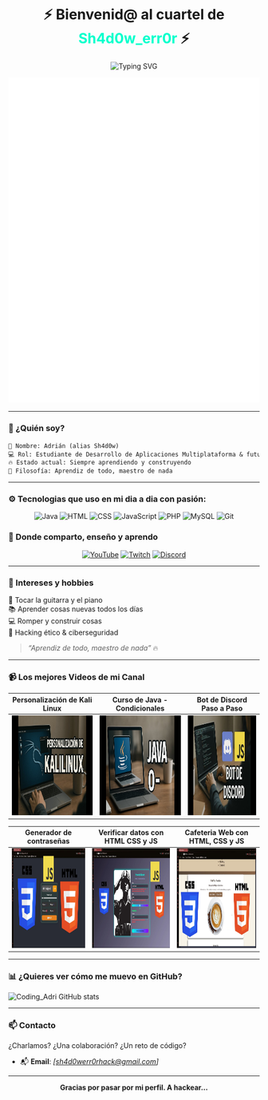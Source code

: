 <!-- Perfil README llamativo y profesional para Coding with Adri -->

<h1 align="center">⚡ Bienvenid@ al cuartel de <span style="color:#00ffcc">Sh4d0w_err0r</span> ⚡</h1>

<p align="center">
  <img src="https://readme-typing-svg.demolab.com?font=Fira+Code&pause=1000&center=true&width=435&lines=Developer+%7C+Cibersecurity;Aprendiz+de+todo%2C+maestro+de+nada;Let's+build+%26+break+stuff!;Youtube+Channel" alt="Typing SVG" />
</p>

![calavera_gif](calavera_blanca.gif)

---

### 🧠 ¿Quién soy?

```txt
📛 Nombre: Adrián (alias Sh4d0w)
💻 Rol: Estudiante de Desarrollo de Aplicaciones Multiplataforma & futuro especialista en Ciberseguridad
🔥 Estado actual: Siempre aprendiendo y construyendo
🧩 Filosofía: Aprendiz de todo, maestro de nada
```

---

### ⚙️ Tecnologias que uso en mi dia a dia con pasión:

<div align="center">
  
![Java](https://img.shields.io/badge/Java-%23007396.svg?style=for-the-badge&logo=openjdk&logoColor=white)
![HTML](https://img.shields.io/badge/HTML5-%23E34F26.svg?style=for-the-badge&logo=html5&logoColor=white)
![CSS](https://img.shields.io/badge/CSS3-%231572B6.svg?style=for-the-badge&logo=css3&logoColor=white)
![JavaScript](https://img.shields.io/badge/JavaScript-%23F7DF1E.svg?style=for-the-badge&logo=javascript&logoColor=black)
![PHP](https://img.shields.io/badge/PHP-%23777BB4.svg?style=for-the-badge&logo=php&logoColor=white)
![MySQL](https://img.shields.io/badge/MySQL-%234479A1.svg?style=for-the-badge&logo=mysql&logoColor=white)
![Git](https://img.shields.io/badge/Git-%23F05032.svg?style=for-the-badge&logo=git&logoColor=white)

</div>

### 🎥 Donde comparto, enseño y aprendo

<div align="center">

[![YouTube](https://img.shields.io/badge/YouTube-Informática%20y%20proyectos-red?style=for-the-badge&logo=youtube&logoColor=white)](https://www.youtube.com/@CodingWithAdri-s3n)
[![Twitch](https://img.shields.io/badge/Twitch-Proyectos%20en%20vivo-6441a5?style=for-the-badge&logo=twitch&logoColor=white)](https://www.twitch.tv/coding_with_adri)
[![Discord](https://img.shields.io/badge/Discord-Comunidad%20tech-5865F2?style=for-the-badge&logo=discord&logoColor=white)](https://discord.gg/RhYxW79r9g)

</div>

---

### 🧠 Intereses y hobbies

🎸 Tocar la guitarra y el piano  
📚 Aprender cosas nuevas todos los días  
💻 Romper y construir cosas  
🔐 Hacking ético & ciberseguridad

> _“Aprendiz de todo, maestro de nada”_ 🔥

---

### 📹 Los mejores Videos de mi Canal
<!-- BEGIN YOUTUBE-CARDS -->

| Personalización de Kali Linux | Curso de Java - Condicionales | Bot de Discord Paso a Paso |
|-------------------------------|-------------------------------|----------------------------|
| <a href="https://www.youtube.com/watch?v=eyy8SxSaon0"><img src="Miniaturas/Personalizacion_Kali.jpg" width="200px" height="200px"></a> | <a href="https://www.youtube.com/watch?v=Rh84eH2vq0I&list=PLdZNEUB9bY935wlLEYXX6GHj2COBU5ga3&index=2"><img src="Miniaturas/Curso_Java.jpg" width="200px" height="200px"></a> |<a href="https://www.youtube.com/watch?v=0ysavvaKMOw&t=2s"><img src="Miniaturas/Bot_Discord.jpg" width="200px" height="200px"></a> |

| Generador de contraseñas | Verificar datos con HTML CSS y JS | Cafeteria Web con HTML, CSS  y JS |
|--------------------------|-----------------------------------|----------------------------|
| <a href="https://www.youtube.com/watch?v=eyy8SxSaon0"><img src="Miniaturas/Generador_Contrasenas.jpg" width="200px" height="200px"></a> | <a href="https://www.youtube.com/watch?v=zJ-rAZUoNMw"><img src="Miniaturas/Verificar_Datos.jpg" width="200px" height="200px"></a> |<a href="https://www.youtube.com/watch?v=GWD-bA8Hn0s"><img src="Miniaturas/Cafeteria.jpg" width="200px" height="200px"></a> |

<!-- Otra tabla para cuando se necesite
| Generador de contraseñas | Curso de Java - Condicionales | Bot de Discord Paso a Paso |
|-------------------------------|-------------------------------|----------------------------|
| <a href="https://www.youtube.com/watch?v=eyy8SxSaon0"><img src="Miniaturas/Personalizacion_Kali.jpg" width="200px" height="200px"></a> | <a href="https://www.youtube.com/watch?v=3EXWWySOUXY"><img src="Miniaturas/Curso_Java.jpg" width="200px" height="200px"></a> |<a href="https://www.youtube.com/watch?v=0ysavvaKMOw&t=2s"><img src="Miniaturas/Bot_Discord.jpg" width="200px" height="200px"></a> |

-->

<!-- END YOUTUBE-CARDS -->


---
### 📊 ¿Quieres ver cómo me muevo en GitHub?

![Coding_Adri GitHub stats](https://github-readme-stats.vercel.app/api?username=ShadowError-Hack&show_icons=true&theme=gruvbox)

---

### 📫 Contacto

¿Charlamos? ¿Una colaboración? ¿Un reto de código?

- 📬 **Email**: _[sh4d0werr0rhack@gmail.com]_  

---

<p align="center"><b>Gracias por pasar por mi perfil. A hackear...</b></p>
